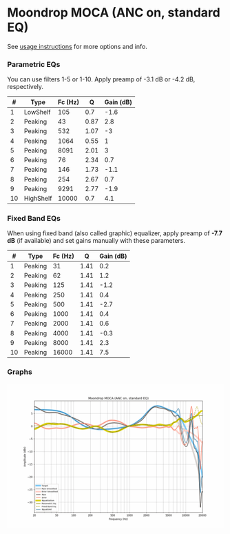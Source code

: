 # Moondrop MOCA (ANC on, standard EQ)
See [usage instructions](https://github.com/jaakkopasanen/AutoEq#usage) for more options and info.

### Parametric EQs
You can use filters 1-5 or 1-10. Apply preamp of -3.1 dB or -4.2 dB, respectively.

|   # | Type      |   Fc (Hz) |    Q |   Gain (dB) |
|-----|-----------|-----------|------|-------------|
|   1 | LowShelf  |       105 | 0.7  |        -1.6 |
|   2 | Peaking   |        43 | 0.87 |         2.8 |
|   3 | Peaking   |       532 | 1.07 |        -3   |
|   4 | Peaking   |      1064 | 0.55 |         1   |
|   5 | Peaking   |      8091 | 2.01 |         3   |
|   6 | Peaking   |        76 | 2.34 |         0.7 |
|   7 | Peaking   |       146 | 1.73 |        -1.1 |
|   8 | Peaking   |       254 | 2.67 |         0.7 |
|   9 | Peaking   |      9291 | 2.77 |        -1.9 |
|  10 | HighShelf |     10000 | 0.7  |         4.1 |

### Fixed Band EQs
When using fixed band (also called graphic) equalizer, apply preamp of **-7.7 dB** (if available) and set gains manually with these parameters.

|   # | Type    |   Fc (Hz) |    Q |   Gain (dB) |
|-----|---------|-----------|------|-------------|
|   1 | Peaking |        31 | 1.41 |         0.2 |
|   2 | Peaking |        62 | 1.41 |         1.2 |
|   3 | Peaking |       125 | 1.41 |        -1.2 |
|   4 | Peaking |       250 | 1.41 |         0.4 |
|   5 | Peaking |       500 | 1.41 |        -2.7 |
|   6 | Peaking |      1000 | 1.41 |         0.4 |
|   7 | Peaking |      2000 | 1.41 |         0.6 |
|   8 | Peaking |      4000 | 1.41 |        -0.3 |
|   9 | Peaking |      8000 | 1.41 |         2.3 |
|  10 | Peaking |     16000 | 1.41 |         7.5 |

### Graphs
![](./Moondrop%20MOCA%20(ANC%20on,%20standard%20EQ).png)
